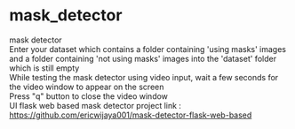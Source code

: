 # mask_detector
mask detector
<br>
Enter your dataset which contains a folder containing 'using masks' images and a folder containing 'not using masks' images into the 'dataset' folder which is still empty<br>
While testing the mask detector using video input, wait a few seconds for the video window to appear on the screen<br>
Press "q" button to close the video window<br>
UI flask web based mask detector project link : https://github.com/ericwijaya001/mask-detector-flask-web-based
